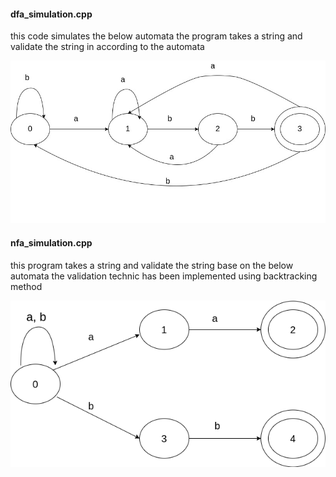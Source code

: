 
#### dfa_simulation.cpp
this code simulates the below automata
the program takes a string and validate the string
in according to the automata

![automata picture](https://github.com/hafez-qorani/formalLanguagesAndAutomata/blob/master/Finite_Automata/dfa.jpg)


#### nfa_simulation.cpp
this program takes a string and validate the string 
base on the below automata
the validation technic has been implemented using backtracking method

![nfa_picture](https://github.com/hafez-qorani/formalLanguagesAndAutomata/blob/master/Finite_Automata/nfa_sim.png)

